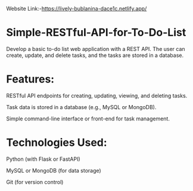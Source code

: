 Website Link:-https://lively-bublanina-dace1c.netlify.app/

# Simple-RESTful-API-for-To-Do-List
Develop a basic to-do list web application with a REST API. The user can create, update, and delete tasks, and the tasks are stored in a database.

# Features:

RESTful API endpoints for creating, updating, viewing, and deleting tasks.

Task data is stored in a database (e.g., MySQL or MongoDB).

Simple command-line interface or front-end for task management.

# Technologies Used:

Python (with Flask or FastAPI)

MySQL or MongoDB (for data storage)

Git (for version control)


